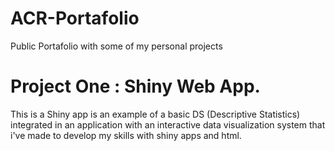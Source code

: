# ACR-Portafolio
Public Portafolio with some of my personal projects

# Project One : Shiny Web App.

This is a Shiny app is an example of a basic DS (Descriptive Statistics) integrated in an application with an interactive data visualization system that i've made to develop my skills with shiny apps and html.

